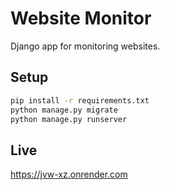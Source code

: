 # Website Monitor

Django app for monitoring websites.

## Setup
```bash
pip install -r requirements.txt
python manage.py migrate
python manage.py runserver
```

## Live
https://jvw-xz.onrender.com
